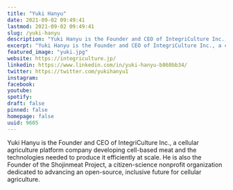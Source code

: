 ```yaml
---
title: "Yuki Hanyu"
date: 2021-09-02 09:49:41
lastmod: 2021-09-02 09:49:41
slug: /yuki-hanyu
description: "Yuki Hanyu is the Founder and CEO of IntegriCulture Inc., a cellular agriculture platform company developing cell-based meat and the technologies needed to produce it efficiently at scale. He is also the Founder of the Shojinmeat Project, a citizen-science nonprofit organization dedicated to advancing an open-source, inclusive future for cellular agriculture."
excerpt: "Yuki Hanyu is the Founder and CEO of IntegriCulture Inc., a cellular agriculture platform company developing cell-based meat and the technologies needed to produce it efficiently at scale. He is also the Founder of the Shojinmeat Project, a citizen-science nonprofit organization dedicated to advancing an open-source, inclusive future for cellular agriculture."
featured_image: "yuki.jpg"
website: https://integriculture.jp/
linkedin: https://www.linkedin.com/in/yuki-hanyu-b860bb34/
twitter: https://twitter.com/yukihanyu1
instagram: 
facebook: 
youtube: 
spotify: 
draft: false
pinned: false
homepage: false
uuid: 9605
---
```

Yuki Hanyu is the Founder and CEO of IntegriCulture Inc., a cellular
agriculture platform company developing cell-based meat and the
technologies needed to produce it efficiently at scale. He is also the
Founder of the Shojinmeat Project, a citizen-science nonprofit
organization dedicated to advancing an open-source, inclusive future for
cellular agriculture.
